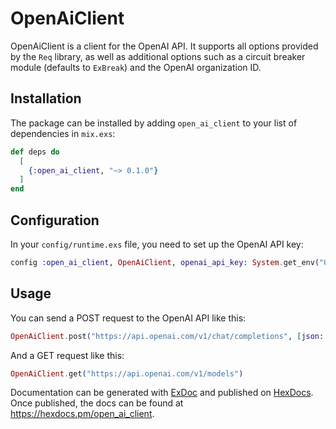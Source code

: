 # OpenAiClient

OpenAiClient is a client for the OpenAI API. It supports all options provided by
the `Req` library, as well as additional options such as a circuit breaker
module (defaults to `ExBreak`) and the OpenAI organization ID.

## Installation

The package can be installed by adding `open_ai_client` to your list of
dependencies in `mix.exs`:

```elixir
def deps do
  [
    {:open_ai_client, "~> 0.1.0"}
  ]
end
```

## Configuration

In your `config/runtime.exs` file, you need to set up the OpenAI API key:

```elixir
config :open_ai_client, OpenAiClient, openai_api_key: System.get_env("OPENAI_API_KEY")
```

## Usage

You can send a POST request to the OpenAI API like this:

```elixir
OpenAiClient.post("https://api.openai.com/v1/chat/completions", [json: %{model: "gpt-3.5-turbo", messages: [%{role: "system", content: "You are a helpful assistant."}, %{role: "user", content: "Who won the world series in 2020?"}]}])
```

And a GET request like this:

```elixir
OpenAiClient.get("https://api.openai.com/v1/models")
```

Documentation can be generated with
[ExDoc](https://github.com/elixir-lang/ex_doc) and published on
[HexDocs](https://hexdocs.pm). Once published, the docs can be found at
<https://hexdocs.pm/open_ai_client>.